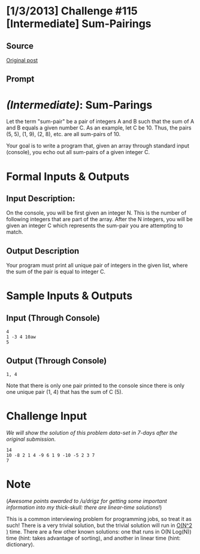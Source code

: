 # [1/3/2013] Challenge #115 [Intermediate] Sum-Pairings

## Source

[Original post](https://old.reddit.com/r/dailyprogrammer/comments/15wm48/132013_challenge_115_intermediate_sumpairings/)

## Prompt

# [](#IntermediateIcon) *(Intermediate)*: Sum-Parings

Let the term "sum-pair" be a pair of integers A and B such that the sum of A and B equals a given number C. As an example, let C be 10. Thus, the pairs (5, 5), (1, 9), (2, 8), etc. are all sum-pairs of 10.

Your goal is to write a program that, given an array through standard input (console), you echo out all sum-pairs of a given integer C.

# Formal Inputs & Outputs

## Input Description:

On the console, you will be first given an integer N. This is the number of following integers that are part of the array. After the N integers, you will be given an integer C which represents the sum-pair you are attempting to match.

## Output Description

Your program must print all unique pair of integers in the given list, where the sum of the pair is equal to integer C.

# Sample Inputs & Outputs

## Input (Through Console)

    4
    1 -3 4 10aw
    5

## Output (Through Console)

    1, 4

Note that there is only one pair printed to the console since there is only one unique pair (1, 4) that has the sum of C (5).

# Challenge Input

*We will show the solution of this problem data-set in 7-days after the original submission.*

    14
    10 -8 2 1 4 -9 6 1 9 -10 -5 2 3 7
    7

# Note

(*Awesome points awarded to /u/drigz for getting some important information into my thick-skull: there are linear-time solutions!*)

This is a common interviewing problem for programming jobs, so treat it as such! There is a very trivial solution, but the trivial solution will run in [O(N^2 )](http://en.wikipedia.org/wiki/Big_O_notation) time. There are a few other known solutions: one that runs in O(N Log(N)) time (hint: takes advantage of sorting), and another in linear time (hint: dictionary).

